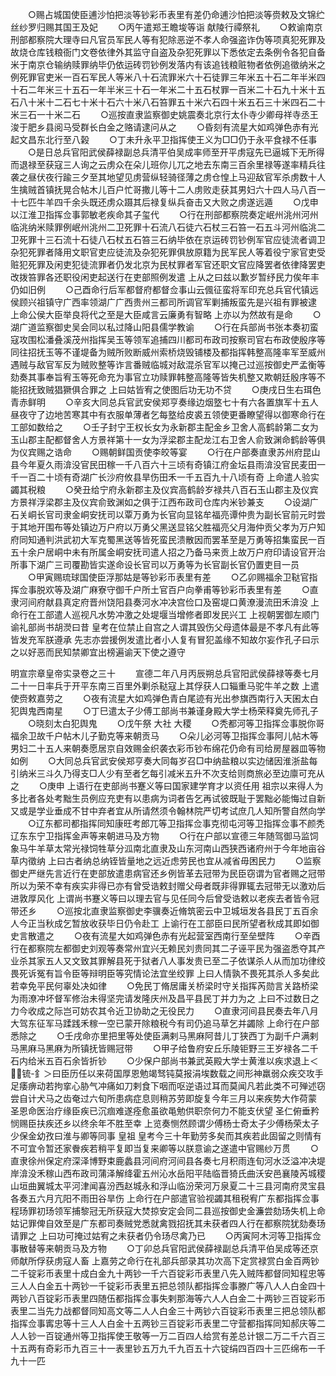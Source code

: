 <!-- { "loadSidebar": true } -->
　　○赐占城国使臣逋沙怕把淡等钞彩币表里有差仍命逋沙怕把淡等赍敕及文锦纻丝纱罗归赐其国王及妃
　　○丙午遣郑王瞻埈等诣  献陵行禫祭礼
　　○敕谕南京刑部都察院大理寺曰凡官员军民人等有犯除恶逆不孝人命强盗诈伪等项真犯死罪及故烧仓库钱粮衙门文卷依律外其监守自盗及杂犯死罪以下悉依定去条例令各犯自备米于南京仓输纳赎罪纳毕仍依运砖罚钞例发落内有该追钱粮赃物者依例追徵纳米之例死罪官吏米一百石军民人等米八十石流罪米六十石徒罪三年米五十石二年半米四十石二年米三十五石一年半米三十石一年米二十五石杖罪一百米二十石九十米十五石八十米十二石七十米十石六十米八石笞罪五十米六石四十米五石三十米四石二十米三石一十米二石
　　○巡按直隶监察御史姚震奏北京行太仆寺少卿母祥寺丞王浚于肥乡县阅马受群长白金之赂请逮问从之
　　○昏刻有流星大如鸡弹色赤有光起文昌东北行至八榖
　　○丁未升永平卫指挥使王义为□□仍于永平食禄不任事
　　○是日总兵官阳武侯薛禄副总兵清平伯吴成率师至开平虏寇先已逼城下无所得而退禄至获寇三人询之云虏众在朵儿班你儿兀之地去东南三百余里禄等遂率精兵往袭之昼伏夜行踰三夕至其地望见虏营纵轻骑径薄之虏仓惶上马迎敌官军杀虏数十人生擒贼首镇抚晃合帖木儿百户忙哥撒儿等十二人虏败走获其男妇六十四人马八百一十七匹牛羊四千余头既还虏众蹑其后禄复纵兵奋击又大败之虏遂远遁
　　○戊申以江淮卫指挥佥事郭敏老疾命其子玺代
　　○行在刑部都察院奏定岷州洮州河州临洮纳米赎罪例岷州洮州二卫死罪十石流八石徒六石杖三石笞一石五斗河州临洮二卫死罪十三石流十石徒八石杖五石笞三石纳毕依在京运砖罚钞例军官应徒流者调卫杂犯死罪者降用文职官吏应徒流及杂犯死罪俱放原籍为民军民人等着役宁家官吏受赃犯死罪及闲吏犯徒流罪者仍发北京为民杖罪者军官还职文官应降罢者依律降罢吏改拨笞罪各还职役闲吏起送行在吏部照例发遣  上从之曰兹以歉岁暂纾民力俟年丰仍如旧例
　　○己酉命行后军都督府都督佥事山云偑征蛮将军印充总兵官代镇远侯顾兴祖镇守广西率领湖广广西贵州三都司所调官军剿捕叛蛮先是兴祖有罪被逮  上命公侯大臣举良将代之至是大臣咸言云廉勇有智略  上亦以为然故有是命
　　○湖广道监察御史吴会同以私过降山阳县儒学教谕
　　○行在兵部尚书张本奏初蛮寇攻围松潘叠溪茂州指挥吴玉等领军追捕四川都司布政司按察司官右布政使殷序等同往招抚玉等不谨堤备为贼所败断威州索桥烧毁铺楼及都指挥韩整高隆率军至威州遇贼与敌官军反为贼败整等诈言番贼临城对敌混杀官军以掩己过巡按御史严孟衡等劾奏其事奉旨宥玉等死命充为事官立功赎罪韩整高隆等皆失机整又欺朝廷殷序等不能招抚致贼猖獗俱合罪之  上曰姑皆宥之使图后功无功不贷
　　○庚戌日生右珥色青赤鲜明
　　○辛亥大同总兵官武安侯郑亨奏缘边烟墪七十有六各置旗军十五人昼夜守了边地苦寒其中有衣服单薄者乞每墪给皮裘五领使更番瞭望得以御寒命行在工部如数给之
　　○壬子封宁王权长女为永新郡主配金乡卫舍人高鹤龄第二女为玉山郡主配都督舍人方景祥第十一女为浮梁郡主配龙江右卫舍人俞致渊命鹤龄等俱为仪宾赐之诰命
　　○赐朝鲜国贡使李皎等宴
　　○行在户部奏直隶苏州府昆山县今年夏久雨渰没官民田稼一千八百六十三顷有奇镇江府金坛县雨渰没官民麦田一千一百二十顷有奇湖广长沙府攸县旱伤田禾一千五百九十八顷有奇  上命遣人验实蠲其税粮
　　○癸丑给宁府永新郡主及仪宾高鹤龄岁禄共八百石玉山郡主及仪宾方景祥浮梁郡主及仪宾俞致渊如之俱于江西布政司仓库内米钞兼支
　　○设湖广石关峒长官司隶金峒安抚司以覃万勇为长官向显铭牟福亮谭仲贵为副长官前元时尝于其地开围布等处镇边万户府以万勇父黑送显铭父胜福亮父月海仲贡父孝为万户知府同知通判洪武初大军克蜀黑送等皆死蛮民溃散因而罢革至是万勇等招集蛮民一百五十余户居峒中未有所属金峒安抚司遣人招之乃备马来贡上故万户府印请设官开治所事下湖广三司覆勘皆实遂命设长官司以万勇等为长官副长官仍置吏目一员
　　○甲寅赐琉球国使臣浮那姑是等钞彩币表里有差
　　○乙卯赐福余卫鞑官指挥佥事脱欢等及湖广麻寮守御千户所土官百户向拳甫等钞彩币表里有差
　　○直隶河间府献县真定府晋州饶阳县奏河水冲决宫俭口及窑堤口黄潦漫流田禾渰没  上命行在工部遣人巡视凡水势冲激之处堤堰当增修者即发民兴工  上视朝罢御左顺门谕礼部尚书胡濙曰昔  皇考在位禁止自宫之人谓其毁伤父母遗体最是不孝凡有此等皆发充军朕遵承  先志亦尝援例发遣比者小人复有冒犯盖缘不知故尔妄作孔子曰示之以好恶而民知禁卿宜出榜遍谕天下使之遵守



明宣宗章皇帝实录卷之三十
　　宣德二年八月丙辰朔总兵官阳武侯薛禄等奏七月二十一日率兵于开平东南三百里外剿杀鞑寇上其俘获人口辎重马驼牛羊之数  上遣使赍敕嘉劳之
　　○夜有流星大如鸡弹色青白尾迹有光出参旗西南行入天囷太白犯舆鬼西南星
　　○丁巳遣太子少傅工部尚书兼谨身殿大学士杨荣释奠先师孔子
　　○晓刻太白犯舆鬼
　　○戊午祭  大社  大稷
　　○秃都河等卫指挥佥事脱你哥福余卫故千户帖木儿子勤克等来朝贡马
　　○朵儿必河等卫指挥佥事阿儿帖木等男妇二十五人来朝奏愿居京自效赐金织袭衣彩币钞布绵花仍命有司给房屋器皿等物如例
　　○大同总兵官武安侯郑亨奏大同每岁召□中纳盐粮以实边储因淮浙盐每引纳米三斗久乃得支□人少有至者乞每引减米五升不次支给则商旅必至边廪可充从之
　　○庚申  上语行在吏部尚书蹇义等曰国家建学育才以资任用  祖宗以来得人为多比者各处考黜生员例应充吏有以患病为词者告乞再试彼既耻于罢黜必能悔过自新又或是学业垂成不甘中弃者宜从所请然须令翰林院严切考试庶几人知所警自然向学
　　○辽东都司都指挥同知康旺考郎兀等卫指挥佥事克彻屯河等卫指挥佥事不颜秃辽东东宁卫指挥金声等来朝进马及方物
　　○行在户部以宣德三年随驾御马监饲象马牛羊草太常光禄饲牲草分泒南北直隶及山东河南山西狭西诸府州于今年地亩谷草内徵纳  上曰古者纳总纳铚皆量地之远近虑劳民也宜从减省毋困民力
　　○监察御史严继先言近行在吏部放遣患病官还乡例皆革去冠带为民臣窃谓为官者赐之冠带所以为荣不幸有疾实非得已亦有曾受诰敕封赠父母者既非得罪辄去冠带无以激劝后进敦厚风化  上谓尚书蹇义等曰以理去官与见任同今后曾受诰敕以老疾去者皆令冠带还乡
　　○巡按北直隶监察御史李骥奏近脩筑密云中卫城垣发各县民丁五百余人今正当秋成乞暂放收获毕日仍令赴工  上谕行在工部臣曰民所望者秋成其即如御史言散遣之
　　○夜有流星大如鸡弹色赤有光起营室西南行至垒壁阵
　　○辛酉行在都察院左都御史刘观等奏常州宜兴无赖民刘贵同其二子诬平民为强盗悉夺其产业杀其家五人又文致其罪解县死于狱者八人事发贵已至二子依谋杀人从而加功律绞畏死诉冤有旨令臣等辩明臣等究情论法宜坐绞罪  上曰人情孰不畏死其杀人多矣此若幸免平民何辜处决如律
　　○免民丁脩居庸关桥梁时守关指挥芮勋言关路桥梁为雨潦冲坏督军修治未得坚完请发隆庆州及昌平县民丁并力为之  上曰不过数日之力今收成之际岂可妨农其令近卫协助之无役民力
　　○直隶河间县民奏去年八月大驾东征军马蹂践禾稼一空已蒙开除粮税今有司仍追马草乞并蠲除  上命行在户部悉除之
　　○壬戌命亦里把里等处使臣满剌马黑麻阿昔儿丁狭西丁为副千户满剌马黑麻马黑麻为所镇抚皆赐冠带
　　○甲子给鲁府安丘乐陵钜野三王岁禄各二千石内给米五百石余皆折钞
　　○少保户部尚书兼武英殿大学士黄淮以疾求退上＜锍-釒＞曰臣历任以来荷国厚恩勉竭驽钝莫报涓埃数载之间形神羸弱众疾交攻手足痿痹动若拘挛心胁气冲痛如刀剌食下咽而呕逆语过耳而莫闻凡若此类不可殚述窃尝自计犬马之齿奄过六旬所患病症息则稍苏劳即旋复今年三月以来疾势大作荷蒙  圣恩命医治疗缘臣疾已沉痼难遂痊愈虽欲黾勉供职奈何力不能支伏望  圣仁俯垂矜悯赐臣扶疾还乡以终余年不胜至幸  上览奏恻然顾谓少傅杨士奇太子少傅杨荣太子少保金幼孜曰淮与卿等同事  皇祖  皇考今三十年勤劳多矣而其疾若此固留之则情有不可宜令暂还家餋疾若稍平复即当复来卿等以朕意谕之遂遣中官赐纱万贯
　　○直隶徐州保定府深泽博野束鹿蠡县河间府河间县各奏七月积雨连旬河水泛溢冲决堤岸渰没禾稼山西布政司蒲泽解绛霍五州沁水岳阳平陆临晋猗氏曲沃安邑襄陵芮城稷山垣曲翼城太平河津闻喜汾西赵城永和浮山临汾荣河万泉夏二十三县河南府灵宝县各奏五六月亢阳不雨田谷旱伤  上命行在户部遣官验视蠲其租税宥广东都指挥佥事程玚罪初玚领军捕黎冠无所获寇大焚掠安定会同二县巡按御史金濂尝劾玚失机上命姑记罪俾自效至是广东都司奏贼党悉就禽戮招抚其未获者四人行在都察院犹劾奏玚请罪之  上曰功可掩过姑宥之未获者仍令玚尽禽乃已
　　○丙寅阿木河等卫指挥佥事散替等来朝贡马及方物
　　○丁卯总兵官阳武侯薛禄副总兵清平伯吴成等还京师献所俘获虏寇人畜  上嘉劳之命行在礼部兵部录其功次高下定赏禄赏白金百两钞二千锭彩币表里十成白金九十两钞一千六百锭彩币表里八先入贼阵都督同知程忠等三人人白金五十两钞一千锭彩币表里五把总领队都指挥佥事滕广等八人人白金四十两钞八百锭彩币表里四随伍都指挥佥事失剌那海等六人人白金二十两钞三百锭彩币表里二当先力战都督同知高文等二人人白金三十两钞六百锭彩币表里三把总领队都指挥佥事寗忠等十三人人白金十五两钞三百锭彩币表里二守营都指挥同知郝庆等二人人钞一百锭通州等卫指挥使王敬等一万二百四人给赏有差总计银二万二千六百三十五两有奇彩币九百三十一表里钞五万九千九百五十六锭绢四百四十三匹绵布一千九十一匹
